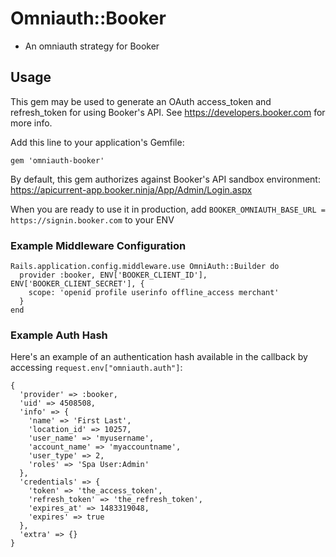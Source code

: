 # Omniauth::Booker

* An omniauth strategy for Booker

## Usage

This gem may be used to generate an OAuth access_token and refresh_token for using Booker's API. See https://developers.booker.com for more info.

Add this line to your application's Gemfile:

    gem 'omniauth-booker'

By default, this gem authorizes against Booker's API sandbox environment: https://apicurrent-app.booker.ninja/App/Admin/Login.aspx

When you are ready to use it in production, add `BOOKER_OMNIAUTH_BASE_URL = https://signin.booker.com` to your ENV

### Example Middleware Configuration

```
Rails.application.config.middleware.use OmniAuth::Builder do
  provider :booker, ENV['BOOKER_CLIENT_ID'], ENV['BOOKER_CLIENT_SECRET'], {
    scope: 'openid profile userinfo offline_access merchant'
  }
end
```

### Example Auth Hash

Here's an example of an authentication hash available in the callback by accessing `request.env["omniauth.auth"]`:

```
{
  'provider' => :booker,
  'uid' => 4508508,
  'info' => {
    'name' => 'First Last',
    'location_id' => 10257,
    'user_name' => 'myusername',
    'account_name' => 'myaccountname',
    'user_type' => 2, 
    'roles' => 'Spa User:Admin'
  }, 
  'credentials' => {
    'token' => 'the_access_token',
    'refresh_token' => 'the_refresh_token',
    'expires_at' => 1483319048,
    'expires' => true
  },
  'extra' => {}
}
```
